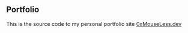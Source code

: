 ## Portfolio 
This is the source code to my personal portfolio site [0xMouseLess.dev](https://Mouse-Less.dev)
